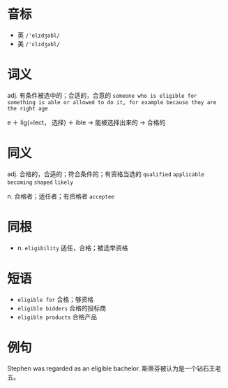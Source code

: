 # 音标

- 英 `/'elɪdʒəbl/`
- 美 `/'ɛlɪdʒəbl/`

# 词义

adj. 有条件被选中的；合适的，合意的
`someone who is eligible for something is able or allowed to do it, for example because they are the right age`



e ＋ lig(=lect， 选择) ＋ ible → 能被选择出来的 → 合格的

# 同义

adj. 合格的，合适的；符合条件的；有资格当选的
`qualified` `applicable` `becoming` `shaped` `likely`

n. 合格者；适任者；有资格者
`acceptee`

# 同根

- n. `eligibility` 适任，合格；被选举资格

# 短语

- `eligible for` 合格；够资格
- `eligible bidders` 合格的投标商
- `eligible products` 合格产品

# 例句

Stephen was regarded as an eligible bachelor.
斯蒂芬被认为是一个钻石王老五。


